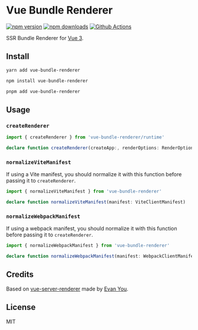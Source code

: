 # Vue Bundle Renderer

[![npm version][npm-version-src]][npm-version-href]
[![npm downloads][npm-downloads-src]][npm-downloads-href]
[![Github Actions][github-actions-src]][github-actions-href]
<!-- [![Codecov][codecov-src]][codecov-href] -->

SSR Bundle Renderer for [Vue 3](https://vuejs.org/).

## Install

```sh
yarn add vue-bundle-renderer

npm install vue-bundle-renderer

pnpm add vue-bundle-renderer
```

## Usage

### `createRenderer`

```ts
import { createRenderer } from 'vue-bundle-renderer/runtime'

declare function createRenderer(createApp:, renderOptions: RenderOptions)
```

### `normalizeViteManifest`

If using a Vite manifest, you should normalize it with this function before passing it to `createRenderer`.

```ts
import { normalizeViteManifest } from 'vue-bundle-renderer'

declare function normalizeViteManifest(manifest: ViteClientManifest)
```

### `normalizeWebpackManifest`

If using a webpack manifest, you should normalize it with this function before passing it to `createRenderer`.

```ts
import { normalizeWebpackManifest } from 'vue-bundle-renderer'

declare function normalizeWebpackManifest(manifest: WebpackClientManifest)
```

## Credits

Based on [vue-server-renderer](https://www.npmjs.com/package/vue-server-renderer) made by [Evan You](https://github.com/yyx990803).

## License

MIT

<!-- Badges -->
[npm-version-src]: https://img.shields.io/npm/v/vue-bundle-renderer?style=flat-square
[npm-version-href]: https://npmjs.com/package/vue-bundle-renderer

[npm-downloads-src]: https://img.shields.io/npm/dm/vue-bundle-renderer?style=flat-square
[npm-downloads-href]: https://npmjs.com/package/vue-bundle-renderer

[github-actions-src]: https://img.shields.io/github/workflow/status/nuxt-contrib/vue-bundle-renderer/test/master?style=flat-square
[github-actions-href]: https://github.com/nuxt-contrib/vue-bundle-renderer/actions?query=workflow%3Atest

[codecov-src]: https://img.shields.io/codecov/c/gh/nuxt-contrib/vue-bundle-renderer/master?style=flat-square
[codecov-href]: https://codecov.io/gh/nuxt-contrib/vue-bundle-renderer
